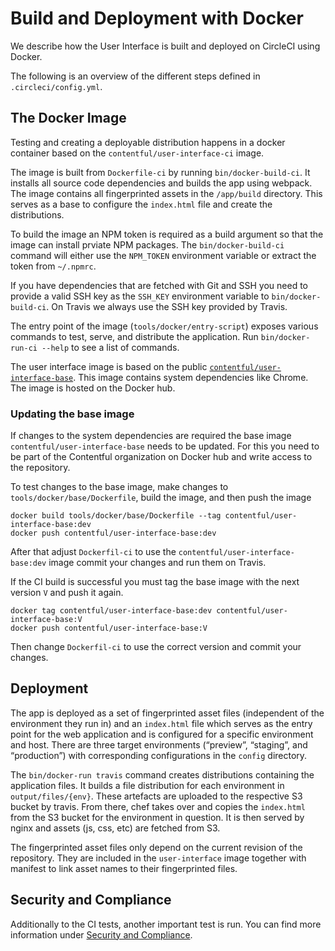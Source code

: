 # Build and Deployment with Docker

We describe how the User Interface is built and deployed on CircleCI using Docker.

The following is an overview of the different steps defined in `.circleci/config.yml`.

## The Docker Image

Testing and creating a deployable distribution happens in a docker container
based on the `contentful/user-interface-ci` image.

The image is built from `Dockerfile-ci` by running `bin/docker-build-ci`. It
installs all source code dependencies and builds the app using webpack. The
image contains all fingerprinted assets in the `/app/build` directory. This
serves as a base to configure the `index.html` file and create the
distributions.

To build the image an NPM token is required as a build argument so that the
image can install prviate NPM packages. The `bin/docker-build-ci` command will
either use the `NPM_TOKEN` environment variable or extract the token from
`~/.npmrc`.

If you have dependencies that are fetched with Git and SSH you need to provide a
valid SSH key as the `SSH_KEY` environment variable to `bin/docker-build-ci`. On
Travis we always use the SSH key provided by Travis.

The entry point of the image (`tools/docker/entry-script`) exposes various
commands to test, serve, and distribute the application. Run `bin/docker-run-ci --help` to see a list of commands.

The user interface image is based on the public
[`contentful/user-interface-base`][cf-ui-base-image]. This image contains system
dependencies like Chrome. The image is hosted on the Docker hub.

[cf-ui-base-image]: https://hub.docker.com/r/contentful/user-interface-base

### Updating the base image

If changes to the system dependencies are required the base image
`contentful/user-interface-base` needs to be updated. For this you need to be
part of the Contentful organization on Docker hub and write access to the
repository.

To test changes to the base image, make changes to
`tools/docker/base/Dockerfile`, build the image, and then push the image

```
docker build tools/docker/base/Dockerfile --tag contentful/user-interface-base:dev
docker push contentful/user-interface-base:dev
```

After that adjust `Dockerfil-ci` to use the `contentful/user-interface-base:dev`
image commit your changes and run them on Travis.

If the CI build is successful you must tag the base image with the next version
`V` and push it again.

```
docker tag contentful/user-interface-base:dev contentful/user-interface-base:V
docker push contentful/user-interface-base:V
```

Then change `Dockerfil-ci` to use the correct version and commit your changes.

## Deployment

The app is deployed as a set of fingerprinted asset files (independent of the
environment they run in) and an `index.html` file which serves as the entry
point for the web application and is configured for a specific environment and
host. There are three target environments (“preview”, “staging”, and
“production”) with corresponding configurations in the `config` directory.

The `bin/docker-run travis` command creates distributions containing the
application files. It builds a file distribution for each environment in
`output/files/{env}`. These artefacts are uploaded to the respective S3
bucket by travis. From there, chef takes over and copies the `index.html`
from the S3 bucket for the environment in question. It is then served
by nginx and assets (js, css, etc) are fetched from S3.

The fingerprinted asset files only depend on the current revision of the
repository. They are included in the `user-interface` image together with
manifest to link asset names to their fingerprinted files.

## Security and Compliance

Additionally to the CI tests, another important test is run. You can find more information under [Security and Compliance](../guides/security_and_compliance.md).
